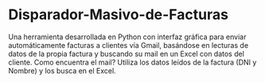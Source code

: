 # Disparador-Masivo-de-Facturas
Una herramienta desarrollada en Python con interfaz gráfica para enviar automáticamente facturas a clientes vía Gmail, basándose en lecturas de datos de la propia factura  y buscando su mail en un Excel con datos del cliente. Como encuentra el mail? Utiliza los datos leídos de la factura (DNI y Nombre) y los busca en el Excel.
